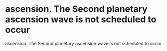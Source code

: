 # ascension. The Second planetary ascension wave is not scheduled to occur

ascension. The Second planetary ascension wave is not scheduled to occur